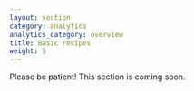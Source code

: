 ```yaml
---
layout: section
category: analytics
analytics_category: overview
title: Basic recipes
weight: 5
---
```


Please be patient! This section is coming soon.